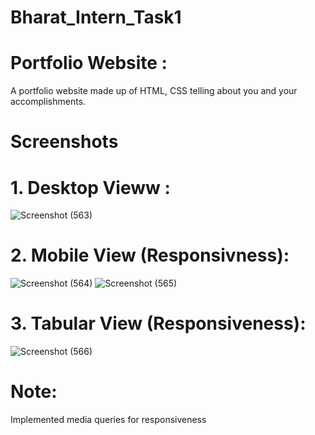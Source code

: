 # Bharat_Intern_Task1

# Portfolio Website :

A portfolio website made up of HTML,
CSS telling about you and your
accomplishments.

# Screenshots

# 1. Desktop Vieww :
![Screenshot (563)](https://github.com/Saikat199919/Bharat_Intern_Task1/assets/121059137/d0563eb4-04d3-4de8-baa4-fe150d43f764)

# 2. Mobile View (Responsivness):

![Screenshot (564)](https://github.com/Saikat199919/Bharat_Intern_Task1/assets/121059137/d3154889-8518-459d-9da6-3c70cd999750)
![Screenshot (565)](https://github.com/Saikat199919/Bharat_Intern_Task1/assets/121059137/1b2da5f1-38d8-4b97-a3c2-4153418d163d)

# 3. Tabular View (Responsiveness):

![Screenshot (566)](https://github.com/Saikat199919/Bharat_Intern_Task1/assets/121059137/a22ec7d0-d6a4-4bfb-91d2-adde428d8221)

# Note: 
Implemented media queries for responsiveness
